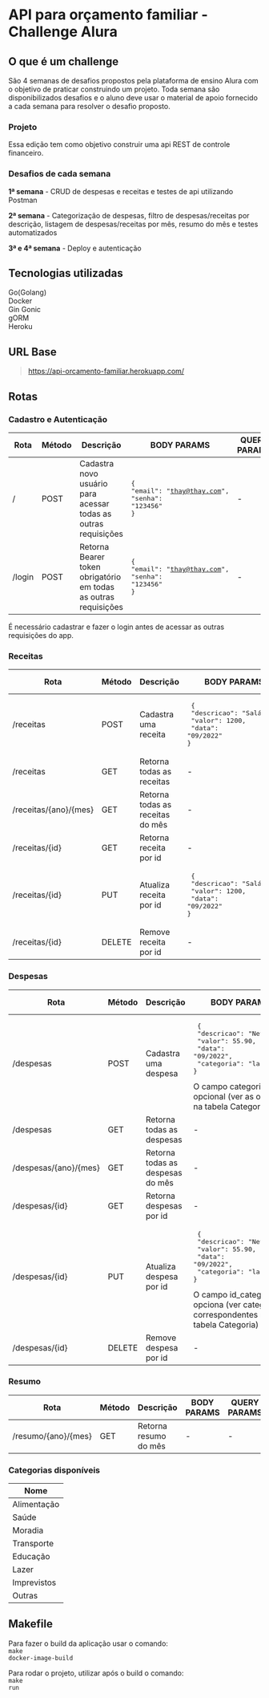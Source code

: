 # API para orçamento familiar - Challenge Alura

## O que é um challenge
São 4 semanas de desafios propostos pela plataforma de ensino Alura com o objetivo de praticar construindo um projeto. Toda semana são disponibilizados desafios e o aluno deve usar o material de apoio fornecido a cada semana para resolver o desafio proposto. 

### Projeto
Essa edição tem como objetivo construir uma api REST de controle financeiro. 

### Desafios de cada semana
<b>1ª semana</b> - CRUD de despesas e receitas e testes de api utilizando Postman

<b>2ª semana</b> - Categorização de despesas, filtro de despesas/receitas por descrição, listagem de despesas/receitas por mês, resumo do mês e testes automatizados

<b>3ª e 4ª semana</b> - Deploy e autenticação

## Tecnologias utilizadas
Go(Golang)<br>
Docker <br>
Gin Gonic <br>
gORM <br>
Heroku <br>

## URL Base
 > https://api-orcamento-familiar.herokuapp.com/
## Rotas

### Cadastro e Autenticação
| Rota | Método | Descrição | BODY PARAMS | QUERY PARAMS |
| --- | --- | --- | --- | --- |
| / | POST | Cadastra novo usuário para acessar todas as outras requisições | <pre>{<br>"email": "thay@thay.com",<br>"senha": "123456"<br>}</pre> | - |
| /login | POST | Retorna Bearer token obrigatório em todas as outras requisições | <pre>{<br>"email": "thay@thay.com",<br>"senha": "123456"<br>}</pre> | - |
 
 É necessário cadastrar e fazer o login antes de acessar as outras requisições do app.

### Receitas
| Rota | Método | Descrição | BODY PARAMS | QUERY PARAMS |
| --- | --- | --- | --- | --- |
| /receitas | POST | Cadastra uma receita | <pre> {<br> "descricao": "Salário",<br> "valor": 1200,<br> "data": "09/2022"<br>} </pre> | - |
| /receitas | GET | Retorna todas as receitas | - | descricao (opcional) |
| /receitas/{ano}/{mes} | GET | Retorna todas as receitas do mês | - | - |
| /receitas/{id} | GET | Retorna receita por id | - | - |
| /receitas/{id} | PUT | Atualiza receita por id | <pre> {<br> "descricao": "Salário",<br> "valor": 1200,<br> "data": "09/2022"<br>} </pre> | - |
| /receitas/{id} | DELETE | Remove receita por id | - | - |

### Despesas
| Rota | Método | Descrição | BODY PARAMS | QUERY PARAMS |
| --- | --- | --- | --- | --- |
| /despesas | POST | Cadastra uma despesa |  <pre> {<br> "descricao": "Netflix",<br> "valor": 55.90,<br> "data": "09/2022",<br> "categoria": "lazer"<br>} </pre> O campo categoria é opcional (ver as opções na tabela Categoria) | - |
| /despesas | GET | Retorna todas as despesas | - | descricao (opcional) |
| /despesas/{ano}/{mes} | GET | Retorna todas as despesas do mês | - | - |
| /despesas/{id} | GET | Retorna despesas por id | - | - |
| /despesas/{id} | PUT | Atualiza despesa por id |  <pre> {<br> "descricao": "Netflix",<br> "valor": 55.90,<br> "data": "09/2022",<br> "categoria": "lazer"<br>} </pre> O campo id_categoria é opciona (ver categorias correspondentes na tabela Categoria) | - |
| /despesas/{id} | DELETE | Remove despesa por id | - | - |

### Resumo
| Rota | Método | Descrição | BODY PARAMS | QUERY PARAMS |
| --- | --- | --- | --- | --- |
| /resumo/{ano}/{mes} | GET | Retorna resumo do mês | - | - |

### Categorias disponíveis
| Nome |
| --- |
| Alimentação |
| Saúde |
| Moradia |
| Transporte |
| Educação |
| Lazer |
| Imprevistos |
| Outras |

## Makefile 
Para fazer o build da aplicação usar o comando:<br>
<code>make docker-image-build</code>

Para rodar o projeto, utilizar após o build o comando:<br>
<code>make run</code>
